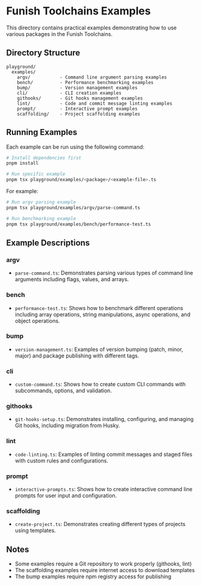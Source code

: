 # Funish Toolchains Examples

This directory contains practical examples demonstrating how to use various packages in the Funish Toolchains.

## Directory Structure

```
playground/
  examples/
    argv/           - Command line argument parsing examples
    bench/          - Performance benchmarking examples
    bump/           - Version management examples
    cli/            - CLI creation examples
    githooks/       - Git hooks management examples
    lint/           - Code and commit message linting examples
    prompt/         - Interactive prompt examples
    scaffolding/    - Project scaffolding examples
```

## Running Examples

Each example can be run using the following command:

```bash
# Install dependencies first
pnpm install

# Run specific example
pnpm tsx playground/examples/<package>/<example-file>.ts
```

For example:

```bash
# Run argv parsing example
pnpm tsx playground/examples/argv/parse-command.ts

# Run benchmarking example
pnpm tsx playground/examples/bench/performance-test.ts
```

## Example Descriptions

### argv

- `parse-command.ts`: Demonstrates parsing various types of command line arguments including flags, values, and arrays.

### bench

- `performance-test.ts`: Shows how to benchmark different operations including array operations, string manipulations, async operations, and object operations.

### bump

- `version-management.ts`: Examples of version bumping (patch, minor, major) and package publishing with different tags.

### cli

- `custom-command.ts`: Shows how to create custom CLI commands with subcommands, options, and validation.

### githooks

- `git-hooks-setup.ts`: Demonstrates installing, configuring, and managing Git hooks, including migration from Husky.

### lint

- `code-linting.ts`: Examples of linting commit messages and staged files with custom rules and configurations.

### prompt

- `interactive-prompts.ts`: Shows how to create interactive command line prompts for user input and configuration.

### scaffolding

- `create-project.ts`: Demonstrates creating different types of projects using templates.

## Notes

- Some examples require a Git repository to work properly (githooks, lint)
- The scaffolding examples require internet access to download templates
- The bump examples require npm registry access for publishing
